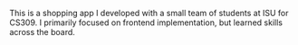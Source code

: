 This is a shopping app I developed with a small team of students at ISU for CS309. I primarily focused on frontend implementation, but learned skills across the board.
